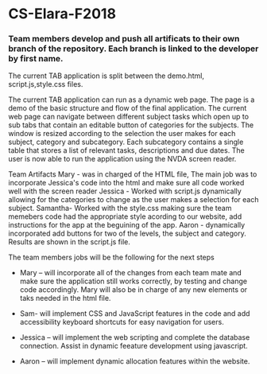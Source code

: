 ﻿# CS-Elara-F2018

### Team members develop and push all artificats to their own branch of the repository. Each branch is linked to the developer by first name.


The current TAB application is split between the demo.html, script.js,style.css files.


The current TAB application can run as a dynamic web page. The page is a demo of the basic structure and flow of the final application. The current web page can navigate between different subject tasks which open up to sub tabs that contain an editable button of categories for the subjects. The window is resized according to the selection the user makes for each subject, category and subcategory. Each subcategory contains a single table that stores a list of relevant tasks, descriptions and due dates. The user is now able to run the application using the NVDA screen reader.

Team Artifacts 
Mary - was in charged of the HTML file, The main job was to incorporate Jessica's code into the html and make sure all code worked well with the screen reader
Jessica - Worked with script.js dynamically allowing for the categories to change as the user makes a selection for each subject.
Samantha- Worked with the style.css making sure the team memebers code had the appropriate style acording to our website, add instructions for the app at the beguining of the app. 
Aaron - dynamically incorporated add buttons for two of the levels, the subject and category. Results are shown in the script.js file.

The team members jobs will be the following for the next steps

-	Mary – will incorporate all of the changes from each team mate and make sure the application still works correctly, by testing and change code accordingly. Mary will also be in charge of any new elements or taks needed in the html file.

-	Sam- will implement CSS and JavaScript features in the code and add accessibility keyboard shortcuts for easy navigation for users. 
-	Jessica – will implement the web scripting and complete the database connection. Assist in dynamic feeature development using javascript.  
-	Aaron – will implement dynamic allocation features within the website.
